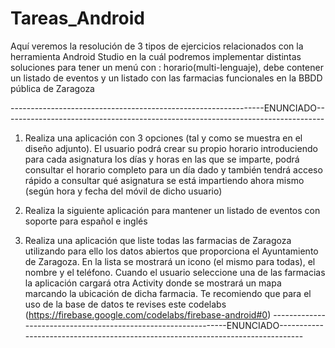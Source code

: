 # Tareas_Android
Aquí veremos la resolución de 3 tipos de ejercicios relacionados con la herramienta Android Studio en la cuál podremos implementar distintas soluciones para tener un menú con : horario(multi-lenguaje), debe contener un listado de eventos y un listado con las farmacias funcionales en la BBDD pública de Zaragoza

---------------------------------------------------------------ENUNCIADO--------------------------------------------------------------------------------
1. Realiza una aplicación con 3 opciones (tal y como se muestra en el diseño adjunto). El usuario podrá crear su propio horario introduciendo para cada asignatura los días y horas en las que se imparte, podrá consultar el horario completo para un día dado y también tendrá acceso rápido a consultar qué asignatura se está impartiendo ahora mismo (según hora y fecha del móvil de dicho usuario)

2. Realiza la siguiente aplicación para mantener un listado de eventos con soporte para español e inglés

3. Realiza una aplicación que liste todas las farmacias de Zaragoza utilizando para ello los datos abiertos que proporciona el Ayuntamiento de Zaragoza. En la lista se mostrará un icono (el mismo para todas), el nombre y el teléfono. Cuando el usuario seleccione una de las farmacias la aplicación cargará otra Activity donde se mostrará un mapa marcando la ubicación de dicha farmacia. Te recomiendo que para el uso de la base de datos te revises este codelabs (https://firebase.google.com/codelabs/firebase-android#0)
---------------------------------------------------------------ENUNCIADO--------------------------------------------------------------------------------
